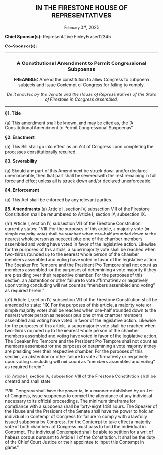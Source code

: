 <div align="center">
  
<h2>IN THE FIRESTONE HOUSE OF REPRESENTATIVES</h2>

F<small>ebruary</small> 0#, 2025

</div>

**Chief Sponsor(s):** Representative FinleyFraser12345

**Co-Sponsor(s):**

<div align="center">

---
  
<h3>A Constitutional Amendment to Permit Congressional Subpoenas</h3>

**PREAMBLE:** Amend the constitution to allow Congress to subpoena subjects and issue Contempt of Congress for failing to comply.

*Be it enacted by the Senate and the House of Representatives of the State of Firestone in Congress assembled,*
</div>

---

**§1. Title**

(a) This amendment shall be known, and may be cited as, the “A Constitutional Amendment to Permit Congressional Subpoenas”

**§2. Enactment**

(a) This Bill shall go into effect as an Act of Congress upon completing the processes constitutionally required.

**§3. Severability**

(a) Should any part of this Amendment be struck down and/or declared unenforceable, then that part shall be severed with the rest remaining in full force and effect unless all is struck down and/or declared unenforceable.

**§4. Enforcement**

(a) This Act shall be enforced by any relevant parties.

**§5. Amendments**
(a) Article I, section IV, subsection VIII of the Firestone Constitution shall be renumbered to Article I, section IV, subsection IX.

(a1) Article I, section IV, subsection VIII of the Firestone Constitution currently states: "VIII. For the purposes of this article, a majority vote (or simple majority vote) shall be reached when one-half (rounded down to the nearest whole person as needed) plus one of the chamber members assembled and voting have voted in favor of the legislative action. Likewise for the purposes of this article, a supermajority vote shall be reached when two-thirds rounded up to the nearest whole person of the chamber members assembled and voting have voted in favor of the legislative action. The Speaker Pro Tempore and the President Pro Tempore shall not count as members assembled for the purposes of determining a vote majority if they are presiding over their respective chamber. For the purposes of this section, an abstention or other failure to vote affirmatively or negatively upon voting concluding will not count as “members assembled and voting” as required herein."

(a1) Article I, section IV, subsection VIII of the Firestone Constitution shall be amended to state: "**IX**. For the purposes of this article, a majority vote (or simple majority vote) shall be reached when one-half (rounded down to the nearest whole person as needed) plus one of the chamber members assembled and voting have voted in favor of the legislative action. Likewise for the purposes of this article, a supermajority vote shall be reached when two-thirds rounded up to the nearest whole person of the chamber members assembled and voting have voted in favor of the legislative action. The Speaker Pro Tempore and the President Pro Tempore shall not count as members assembled for the purposes of determining a vote majority if they are presiding over their respective chamber. For the purposes of this section, an abstention or other failure to vote affirmatively or negatively upon voting concluding will not count as “members assembled and voting” as required herein."

(b) Article I, section IV, subsection VIII of the Firestone Constitution shall be created and shall state:

“VIII. Congress shall have the power to, in a manner established by an Act of Congress, issue subpoenas to compel the attendance of any individual necessary to its official proceedings. The minimum timeframe for compliance with a subpoena shall be forty-eight (48) hours. The Speaker of the House and the President of the Senate shall have the power to hold an individual in Contempt of Congress for failure to comply with a lawfully issued subpoena by Congress, for the Contempt to take effect a majority vote of both chambers of Congress must pass to hold the individual in Contempt. The individual Contempted shall be able to petition for a writ of habeas corpus pursuant to Article III of the Constitution. It shall be the duty of the Chief Court Justice or their appointee to input this Contempt in game."
